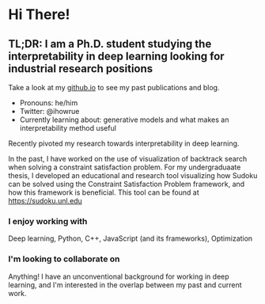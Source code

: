 # Hi There!

## TL;DR: I am a Ph.D. student studying the interpretability in deep learning looking for industrial research positions

Take a look at my [github.io](https://ihowell.github.io) to see my past publications and blog.

- Pronouns: he/him
- Twitter: @ihowrue
- Currently learning about: generative models and what makes an interpretability method useful

Recently pivoted my research towards interpretability in deep learning.

In the past, I have worked on the use of visualization of backtrack search when solving a constraint satisfaction problem. For my undergraduaate thesis, I developed an educational and research tool visualizing how Sudoku can be solved using the Constraint Satisfaction Problem framework, and how this framework is beneficial. This tool can be found at https://sudoku.unl.edu

### I enjoy working with

Deep learning, Python, C++, JavaScript (and its frameworks), Optimization

### I'm looking to collaborate on

Anything! I have an unconventional background for working in deep learning, and I'm interested in the overlap between my past and current work.

<!--
**ihowell/ihowell** is a ✨ _special_ ✨ repository because its `README.md` (this file) appears on your GitHub profile.

Here are some ideas to get you started:

- 🔭 I’m currently working on ...
- 🌱 I’m currently learning ...
- 👯 I’m looking to collaborate on ...
- 🤔 I’m looking for help with ...
- 💬 Ask me about ...
- 📫 How to reach me: ...
- 😄 Pronouns: ...
- ⚡ Fun fact: ...
-->
